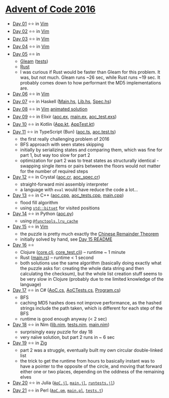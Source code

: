 # [Advent of Code 2016](https://adventofcode.com/2016)

- [Day 01](https://adventofcode.com/2016/day/1) ⭐⭐ in
  [Vim](../vim/2016/day-01/aoc.vim)
- [Day 02](https://adventofcode.com/2016/day/2) ⭐⭐ in
  [Vim](../vim/2016/day-02/aoc.vim)
- [Day 03](https://adventofcode.com/2016/day/3) ⭐⭐ in
  [Vim](../vim/2016/day-03/aoc.vim)
- [Day 04](https://adventofcode.com/2016/day/4) ⭐⭐ in
  [Vim](../vim/2016/day-04/aoc.vim)
- [Day 05](https://adventofcode.com/2016/day/5) ⭐⭐ in
  - [Gleam](./day-05-gleam/src/aoc_2016_day_05.gleam)
    ([tests](./day-05-gleam/test/aoc_2016_day_05_test.gleam))
  - [Rust](./day-05-rust/src/main.rs)
  - I was curious if Rust would be faster than Gleam for this problem. It was,
    but not much. Gleam runs ~26 sec, while Rust runs ~19 sec. It probably comes
    down to how performant the MD5 implementations are.
- [Day 06](https://adventofcode.com/2016/day/6) ⭐⭐ in
  [Vim](../vim/2016/day-06/aoc.vim)
- [Day 07](https://adventofcode.com/2016/day/7) ⭐⭐ in Haskell
  ([Main.hs](./day-07-haskell/app/Main.hs),
  [Lib.hs](./day-07-haskell/src/Lib.hs),
  [Spec.hs](./day-07-haskell/test/Spec.hs))
- [Day 08](https://adventofcode.com/2016/day/8) ⭐⭐ in
  [Vim](../vim/2016/day-08/aoc.vim)
  [animated solution](../vim/2016/day-08/README.md)
- [Day 09](https://adventofcode.com/2016/day/9) ⭐⭐ in Elixir
  ([aoc.ex](./day-09-elixir/lib/aoc.ex),
  [main.ex](./day-09-elixir/lib/main.ex),
  [aoc_test.exs](./day-09-elixir/test/aoc_test.exs))
- [Day 10](https://adventofcode.com/2016/day/10) ⭐⭐ in Kotlin
  ([App.kt](./day-10-kotlin/app/src/main/kotlin/aoc/App.kt),
  [AppTest.kt](./day-10-kotlin/app/src/test/kotlin/aoc/AppTest.kt))
- [Day 11](https://adventofcode.com/2016/day/11) ⭐⭐ in TypeScript (Bun)
  ([aoc.ts](./day-11-typescript/aoc.ts),
  [aoc.test.ts](./day-11-typescript/aoc.test.ts))
  - the first really challenging problem of 2016
  - BFS approach with seen states skipping
  - initially by serializing states and comparing them, which was fine for part
    1, but way too slow for part 2
  - optimization for part 2 was to treat states as structurally identical -
    swapping single items or pairs between the floors would not matter for the
    number of required steps
- [Day 12](https://adventofcode.com/2016/day/12) ⭐⭐ in Crystal
  ([aoc.cr](./day-12-crystal/src/aoc.cr),
  [aoc_spec.cr](./day-12-crystal/spec/aoc_spec.cr))
  - straight-forward mini assembly interpreter
  - a language with `eval` would have reduce the code a lot…
- [Day 13](https://adventofcode.com/2016/day/13) ⭐⭐ in C++
  ([aoc.cpp](./day-13-cpp/src/aoc.cpp),
  [aoc_tests.cpp](./day-13-cpp/tests/aoc_tests.cpp),
  [main.cpp](./day-13-cpp/src/main.cpp))
  - flood fill algorithm
  - using [`std::bitset`](https://en.cppreference.com/w/cpp/utility/bitset) for
    visited positions
- [Day 14](https://adventofcode.com/2016/day/14) ⭐⭐ in Python
  ([aoc.py](./day-14-python/aoc.py))
  - using [`@functools.lru_cache`](https://docs.python.org/3/library/functools.html#functools.lru_cache)
- [Day 15](https://adventofcode.com/2016/day/15) ⭐⭐ in
  [Vim](../vim/2016/day-15/aoc.vim)
  - the puzzle is pretty much exactly the [Chinese Remainder
    Theorem](https://en.wikipedia.org/wiki/Chinese_remainder_theorem)
  - initially solved by hand, see [Day 15 README](../vim/2016/day-15/README.md)
- [Day 16](https://adventofcode.com/2016/day/16) ⭐⭐
  - Clojure
    ([core.clj](./day-16-clojure/src/advent_of_code_template/core.clj),
    [core_test.clj](./day-16-clojure/test/advent_of_code_template/core_test.clj))
    – runtime ~ 1 minute
  - Rust ([main.rs](./day-16-rust/src/main.rs)) – runtime < 1 second
  - both solutions use the same algorithm (basically doing exactly what the
    puzzle asks for: creating the whole data string and then calculating the
    checksum), but the whole list creation stuff seems to be very slow in
    Clojure (probably due to me limited knowledge of the language)
- [Day 17](https://adventofcode.com/2016/day/17) ⭐⭐ in C#
  ([AoC.cs](./day-17-csharp/AoC.cs),
  [AoCTests.cs](./day-17-csharp/AoCTests.cs),
  [Program.cs](./day-17-csharp/Program.cs))
  - BFS
  - caching MD5 hashes does not improve performance, as the hashed strings
    include the path taken, which is different for each step of the BFS
  - runtime is good enough anyway (< 2 sec)
- [Day 18](https://adventofcode.com/2016/day/18) ⭐⭐ in Nim
  ([lib.nim](./day-18-nim/lib.nim),
  [tests.nim](./day-18-nim/tests.nim),
  [main.nim](./day-18-nim/main.nim))
  - surprisingly easy puzzle for day 18
  - very naïve solution, but part 2 runs in ~ 6 sec
- [Day 19](https://adventofcode.com/2016/day/19) ⭐⭐ in
  [Zig](./day-19-zig/src/main.zig)
  - part 2 was a struggle, eventually built my own circular double-linked list
  - the trick to get the runtime from hours to basically instant was to have a
    pointer to the opposite of the circle, and moving that forward either one or
    two places, depending on the oddness of the remaining elves
- [Day 20](https://adventofcode.com/2016/day/20) ⭐⭐ in Julia
  ([`AoC.jl`](./day-20-julia/src/AoC.jl),
  [`main.jl`](./day-20-julia/src/main.jl),
  [`runtests.jl`](./day-20-julia/test/runtests.jl))
- [Day 21](https://adventofcode.com/2016/day/21) ⭐⭐ in Perl
  ([`AoC.pm`](./day-21-perl/lib/AoC.pm),
  [`main.pl`](./day-21-perl/main.pl),
  [`tests.t`](./day-21-perl/t/tests.t))
